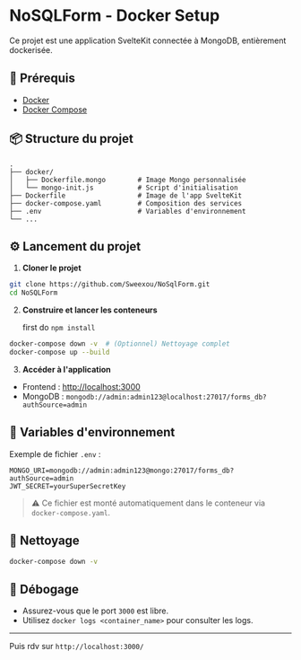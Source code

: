 # NoSQLForm - Docker Setup

Ce projet est une application SvelteKit connectée à MongoDB, entièrement dockerisée.

## 🚀 Prérequis

- [Docker](https://www.docker.com/)
- [Docker Compose](https://docs.docker.com/compose/)

## 📦 Structure du projet

```
.
├── docker/
│   ├── Dockerfile.mongo        # Image Mongo personnalisée
│   └── mongo-init.js           # Script d'initialisation
├── Dockerfile                  # Image de l'app SvelteKit
├── docker-compose.yaml         # Composition des services
├── .env                        # Variables d'environnement
└── ...
```

## ⚙️ Lancement du projet

1. **Cloner le projet**
```bash
git clone https://github.com/Sweexou/NoSqlForm.git
cd NoSQLForm
```

2. **Construire et lancer les conteneurs**
   
   first do `npm install `
```bash
docker-compose down -v  # (Optionnel) Nettoyage complet
docker-compose up --build
```

3. **Accéder à l'application**

- Frontend : [http://localhost:3000](http://localhost:3000)
- MongoDB : `mongodb://admin:admin123@localhost:27017/forms_db?authSource=admin`

## 🔐 Variables d'environnement

Exemple de fichier `.env` :

```
MONGO_URI=mongodb://admin:admin123@mongo:27017/forms_db?authSource=admin
JWT_SECRET=yourSuperSecretKey
```

> ⚠️ Ce fichier est monté automatiquement dans le conteneur via `docker-compose.yaml`.

## 🧼 Nettoyage

```bash
docker-compose down -v
```

## 🐞 Débogage

- Assurez-vous que le port `3000` est libre.
- Utilisez `docker logs <container_name>` pour consulter les logs.

---

Puis rdv sur `http://localhost:3000/`
